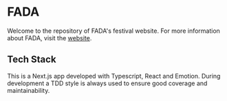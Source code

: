 # FADA

Welcome to the repository of FADA's festival website. For more information about FADA, visit the
[website](https://www.fada-var.fr/).

## Tech Stack

This is a Next.js app developed with Typescript, React and Emotion.
During development a TDD style is always used to ensure good coverage and maintainability.
